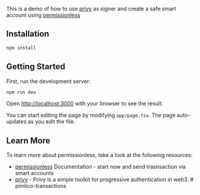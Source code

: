 This is a demo of how to use [privy](https://www.privy.io/) as signer and create a safe smart account using [permissionless](https://github.com/pimlicolabs/permissionless.js)

## Installation

```bash
npm install
```

## Getting Started

First, run the development server:

```bash
npm run dev
```

Open [http://localhost:3000](http://localhost:3000) with your browser to see the result.

You can start editing the page by modifying `app/page.tsx`. The page auto-updates as you edit the file.

## Learn More

To learn more about permissionless, take a look at the following resources:

- [permissionless](https://docs.pimlico.io/permissionless) Documentation - start now and send trasnsaction via smart accounts
- [privy](https://docs.privy.io/) - Privy is a simple toolkit for progressive authentication in web3.
#   p i m l i c o - t r a n s a c t i o n s  
 